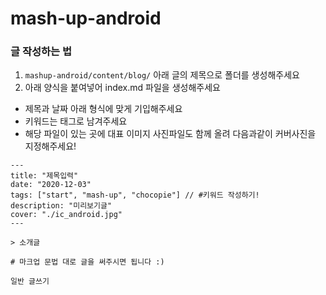# mash-up-android

### 글 작성하는 법

1. `mashup-android/content/blog/` 아래 글의 제목으로 폴더를 생성해주세요
2. 아래 양식을 붙여넣어 index.md 파일을 생성해주세요
  - 제목과 날짜 아래 형식에 맞게 기입해주세요
  - 키워드는 태그로 남겨주세요
  - 해당 파일이 있는 곳에 대표 이미지 사진파일도 함께 올려 다음과같이 커버사진을 지정해주세요!

```
---
title: "제목입력"
date: "2020-12-03"
tags: ["start", "mash-up", "chocopie"] // #키워드 작성하기!
description: "미리보기글"
cover: "./ic_android.jpg"
---

> 소개글

# 마크업 문법 대로 글을 써주시면 됩니다 :)

일반 글쓰기

```
